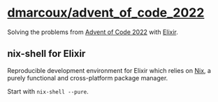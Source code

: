 # <a href="https://github.com/dmarcoux/advent_of_code_2022">dmarcoux/advent_of_code_2022</a>

Solving the problems from [Advent of Code 2022](https://adventofcode.com/2022)
with [Elixir](https://elixir-lang.org/).

## nix-shell for Elixir

Reproducible development environment for Elixir which relies on
[Nix](https://github.com/NixOS/nix), a purely functional and cross-platform
package manager.

Start with `nix-shell --pure`.
